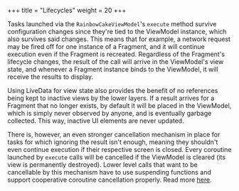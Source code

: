 +++
title = "Lifecycles"
weight = 20
+++

Tasks launched via the `RainbowCakeViewModel`'s `execute` method survive configuration changes since they're tied to the ViewModel instance, which also survives said changes. This means that for example, a network request may be fired off for one instance of a Fragment, and it will continue execution even if the Fragment is recreated. Regardless of the Fragment's lifecycle changes, the result of the call will arrive in the ViewModel's view state, and whenever a Fragment instance binds to the ViewModel, it will receive the results to display. 

Using LiveData for view state also provides the benefit of no references being kept to inactive views by the lower layers. If a result arrives for a Fragment that no longer exists, by default it will be placed in the ViewModel, which is simply never observed by anyone, and is eventually garbage collected. This way, inactive UI elements are never updated.

There is, however, an even stronger cancellation mechanism in place for tasks for which ignoring the result isn't enough, meaning they shouldn't even continue execution if their respective screen is closed. Every coroutine launched by `execute` calls will be cancelled if the ViewModel is cleared (its view is permanently destroyed). Lower level calls that want to be cancellable by this mechanism have to use suspending functions and support cooperative coroutine cancellation properly. Read more [here](/usage/threading/#retrofit-and-coroutines).
